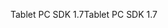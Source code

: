<span data-ttu-id="5913a-101">Tablet PC SDK 1.7</span><span class="sxs-lookup"><span data-stu-id="5913a-101">Tablet PC SDK 1.7</span></span>